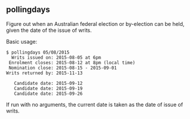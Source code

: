 pollingdays
----------

Figure out when an Australian federal election or by-election can
be held, given the date of the issue of writs.

Basic usage:

    $ pollingdays 05/08/2015
      Writs issued on: 2015-08-05 at 6pm
     Enrolment closes: 2015-08-12 at 8pm (local time)
     Nomination close: 2015-08-15 - 2015-09-01
    Writs returned by: 2015-11-13
    
       Candidate date: 2015-09-12
       Candidate date: 2015-09-19
       Candidate date: 2015-09-26

If run with no arguments, the current date is taken as the date of
issue of writs.

